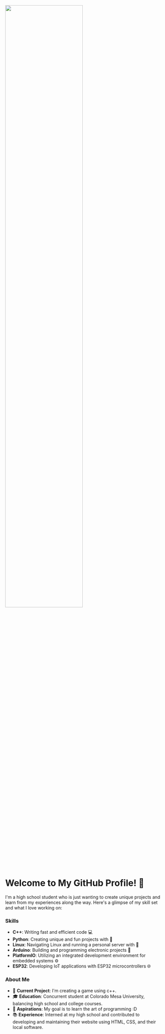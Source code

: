 <img src="https://github.com/allenmonkey970/allenmonkey970/blob/main/df5uscm-3f16c5f4-c591-4168-bcd8-037911bbf732.gif" width=70% height=70%>


# Welcome to My GitHub Profile! 🌟

I'm a high school student who is just wanting to create unique projects and learn from my experiences along the way. Here's a glimpse of my skill set and what I love working on:

### Skills
- **C++**: Writing fast and efficient code 💻
- **Python**: Creating unique and fun projects with 🐍
- **Linux**: Navigating Linux and running a personal server with 🐧
- **Arduino**: Building and programming electronic projects 🤖
- **PlatformIO**: Utilizing an integrated development environment for embedded systems ⚙️
- **ESP32**: Developing IoT applications with ESP32 microcontrollers 🌐

### About Me

- 🔧 **Current Project**: I'm creating a game using c++.
- 🎓 **Education**: Concurrent student at Colorado Mesa University, balancing high school and college courses.
- 🎯 **Aspirations**: My goal is to learn the art of programming :D
- 📚 **Experience**: Interned at my high school and contributed to developing and maintaining their website using HTML, CSS, and their local software.
